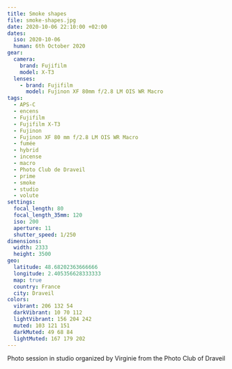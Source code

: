 ```yaml
---
title: Smoke shapes
file: smoke-shapes.jpg
date: 2020-10-06 22:10:00 +02:00
dates:
  iso: 2020-10-06
  human: 6th October 2020
gear:
  camera:
    brand: Fujifilm
    model: X-T3
  lenses:
    - brand: Fujifilm
      model: Fujinon XF 80mm f/2.8 LM OIS WR Macro
tags:
  - APS-C
  - encens
  - Fujifilm
  - Fujifilm X-T3
  - Fujinon
  - Fujinon XF 80 mm f/2.8 LM OIS WR Macro
  - fumée
  - hybrid
  - incense
  - macro
  - Photo Club de Draveil
  - prime
  - smoke
  - studio
  - volute
settings:
  focal_length: 80
  focal_length_35mm: 120
  iso: 200
  aperture: 11
  shutter_speed: 1/250
dimensions:
  width: 2333
  height: 3500
geo:
  latitude: 48.68202363666666
  longitude: 2.405356628333333
  map: true
  country: France
  city: Draveil
colors:
  vibrant: 206 132 54
  darkVibrant: 10 70 112
  lightVibrant: 156 204 242
  muted: 103 121 151
  darkMuted: 49 68 84
  lightMuted: 167 179 202
---
```


Photo session in studio organized by Virginie from the Photo Club of Draveil
